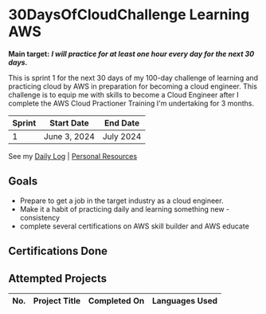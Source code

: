 # 30DaysOfCloudChallenge Learning AWS 


**Main target:** ***I will practice for at least one hour every day for the next 30 days.***

This is sprint 1 for the next 30 days of my 100-day challenge  of learning and practicing cloud by AWS in preparation for becoming a cloud engineer.
This challenge is to equip me with skills to  become a Cloud Engineer after I complete the AWS Cloud Practioner Training I'm undertaking for 3 months.



|Sprint |  Start Date | End Date |
| ------------ | ------------ | ------------ |
| 1 | June 3, 2024 | July 2024|

See my [Daily Log](https://github.com/0tieno/30DaysOfCloud/blob/main/DailyLog.md) | [Personal Resources]()

## Goals
- Prepare to get a job in the target industry as a cloud engineer.
- Make it a habit of practicing daily and learning something new - consistency
- complete several certifications on AWS skill builder and AWS educate

## Certifications Done
  
## Attempted Projects

| No.  |  Project Title  |  Completed On | Languages Used
| :------------: | ------------ | :------------: | :------------: |
